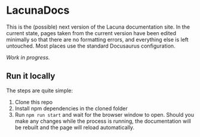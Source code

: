 # LacunaDocs

This is the (possible) next version of the Lacuna documentation site. In the current state, pages taken from the current version have been edited minimally so that there are no formatting errors, and everything else is left untouched. Most places use the standard Docusaurus configuration.

_Work in progress._

## Run it locally

The steps are quite simple:
1. Clone this repo
2. Install npm dependencies in the cloned folder
3. Run `npm run start` and wait for the browser window to open.
Should you make any changes while the process is running, the documentation will be rebuilt and the page will reload automatically.